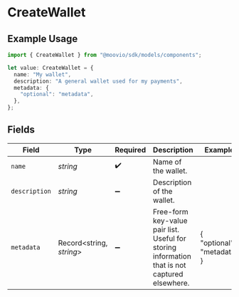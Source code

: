 # CreateWallet

## Example Usage

```typescript
import { CreateWallet } from "@moovio/sdk/models/components";

let value: CreateWallet = {
  name: "My wallet",
  description: "A general wallet used for my payments",
  metadata: {
    "optional": "metadata",
  },
};
```

## Fields

| Field                                                                                         | Type                                                                                          | Required                                                                                      | Description                                                                                   | Example                                                                                       |
| --------------------------------------------------------------------------------------------- | --------------------------------------------------------------------------------------------- | --------------------------------------------------------------------------------------------- | --------------------------------------------------------------------------------------------- | --------------------------------------------------------------------------------------------- |
| `name`                                                                                        | *string*                                                                                      | :heavy_check_mark:                                                                            | Name of the wallet.                                                                           |                                                                                               |
| `description`                                                                                 | *string*                                                                                      | :heavy_minus_sign:                                                                            | Description of the wallet.                                                                    |                                                                                               |
| `metadata`                                                                                    | Record<string, *string*>                                                                      | :heavy_minus_sign:                                                                            | Free-form key-value pair list. Useful for storing information that is not captured elsewhere. | {<br/>"optional": "metadata"<br/>}                                                            |